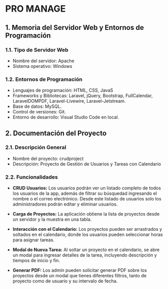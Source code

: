# PRO MANAGE    

## 1. Memoria del Servidor Web y Entornos de Programación

### 1.1. Tipo de Servidor Web
- Nombre del servidor: Apache
- Sistema operativo: Windows

### 1.2. Entornos de Programación
- Lenguajes de programación: HTML, CSS, JavaS
- Frameworks y Bibliotecas: Laravel, jQuery, Bootstrap, FullCalendar, LaravelDOMPDF, Laravel-Livewire, Laravel-Jetstream.
- Base de datos: MySQL.
- Control de versiones: Git. 
- Entorno de desarrollo: Visual Studio Code en local.

## 2. Documentación del Proyecto

### 2.1. Descripción General
- Nombre del proyecto: crudproject
- Descripción: Proyecto de Gestión de Usuarios y Tareas con Calendario

### 2.2. Funcionalidades

- **CRUD Usuarios:** Los usuarios podrán ver un listado completo de todos los usuarios de la app, además de filtrar su búsquedad ingresando el nombre o el correo electrónico. Desde este listado de usuarios solo los administradores podrán editar y eliminar usuarios. 

- **Carga de Proyectos:** La aplicación obtiene la lista de proyectos desde un servidor y la muestra en una tabla.

- **Interacción con el Calendario:** Los proyectos pueden ser arrastrados y soltados en el calendario, donde los usuarios pueden seleccionar horas para asignar tareas.

- **Modal de Nueva Tarea:** Al soltar un proyecto en el calendario, se abre un modal para ingresar detalles de la tarea, incluyendo descripción y tiempos de inicio y fin.

- **Generar PDF:** Los admin pueden solicitar generar PDF sobre los proyectos desde un modal que tienes diferentes filtros, tanto de proyecto como de usuario y su intervalo de fecha. 


